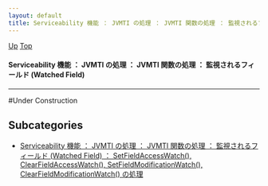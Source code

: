 ```yaml
---
layout: default
title: Serviceability 機能 ： JVMTI の処理 ： JVMTI 関数の処理 ： 監視されるフィールド (Watched Field)
---
```

[Up](notYUp6Zyc.html) [Top](../index.html)

#### Serviceability 機能 ： JVMTI の処理 ： JVMTI 関数の処理 ： 監視されるフィールド (Watched Field)

--- 
#Under Construction



## Subcategories
* [Serviceability 機能 ： JVMTI の処理 ： JVMTI 関数の処理 ： 監視されるフィールド (Watched Field) ： SetFieldAccessWatch(), ClearFieldAccessWatch(), SetFieldModificationWatch(), ClearFieldModificationWatch() の処理  ](no2935jmp.html)



